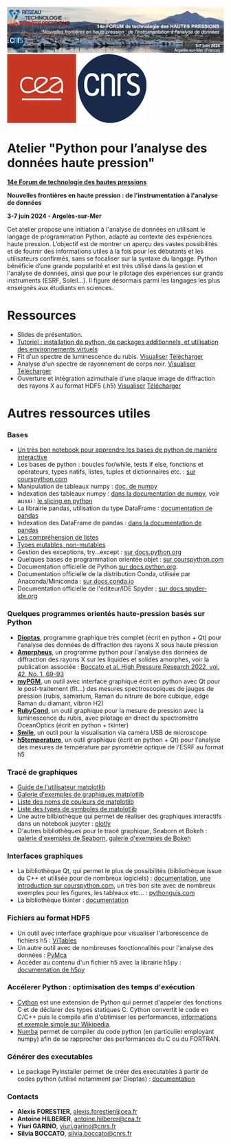 ![forum](logos/bandeau.jpg)
![forum](logos/cea.png)
![forum](logos/cnrs.png)


# Atelier "Python pour l’analyse des données haute pression"

__[14e Forum de technologie des hautes pressions](https://forumhp2024.sciencesconf.org/)__

__Nouvelles frontières en haute pression : de l'instrumentation à l'analyse de données__

__3-7 juin 2024 - Argelès-sur-Mer__

Cet atelier propose une initiation à l'analyse de données en utilisant le langage de programmation Python, adapté au contexte des expériences haute pression. L’objectif est de montrer un aperçu des vastes possibilités et de fournir des informations utiles à la fois pour les débutants et les utilisateurs confirmés, sans se focaliser sur la syntaxe du langage. Python bénéficie d’une grande popularité et est très utilisé dans la gestion et l'analyse de données, ainsi que pour le pilotage des expériences sur grands instruments (ESRF, Soleil...). Il figure désormais parmi les langages les plus enseignés aux étudiants en sciences.

# Ressources 

* Slides de présentation. 
* [Tutoriel : installation de python, de packages additionnels, et utilisation des environnements virtuels](installation.md)
* Fit d'un spectre de luminescence du rubis. [Visualiser](https://github.com/alexisforestier/Atelier-Python-HP/blob/main/Rubis_demo_fit/Rubis_demo.ipynb) [Télécharger](https://github.com/alexisforestier/Atelier-Python-HP/raw/main/zips/Rubis_demo_fit.zip)
* Analyse d'un spectre de rayonnement de corps noir. [Visualiser](https://github.com/alexisforestier/Atelier-Python-HP/blob/main/Corps_Noir_demo_fit/Corps_Noir_demo.ipynb) [Télécharger](https://github.com/alexisforestier/Atelier-Python-HP/raw/main/zips/Corps_Noir_demo_fit.zip)
* Ouverture et intégration azimuthale d'une plaque image de diffraction des rayons X au format HDF5 (.h5) [Visualiser](https://github.com/alexisforestier/Atelier-Python-HP/blob/main/Plaque_image_XRD_demo/Plaque_image_h5.ipynb) [Télécharger](https://github.com/alexisforestier/Atelier-Python-HP/raw/main/zips/Plaque_image_XRD_demo.zip)

# Autres ressources utiles

### Bases

* [Un très bon notebook pour apprendre les bases de python de manière interactive](https://github.com/jupyter/mozfest15-training/blob/master/00-python-intro.ipynb)
* Les bases de python : boucles for/while, tests if else, fonctions et opérateurs, types natifs, listes, tuples et dictionnaires etc. : [sur courspython.com](https://courspython.com/bases-python.html)
* Manipulation de tableaux numpy : [doc. de numpy](https://numpy.org/doc/stable/user/absolute_beginners.html)
* Indexation des tableaux numpy : [dans la documentation de numpy](https://numpy.org/doc/stable/user/basics.indexing.html), voir aussi : [le slicing en python](https://anislerouge.com/tutorial-python-slicing/)
* La librairie pandas, utilisation du type DataFrame : [documentation de pandas](https://pandas.pydata.org/docs/user_guide/index.html)
* Indexation des DataFrame de pandas : [dans la documentation de pandas](https://pandas.pydata.org/docs/user_guide/indexing.html)
* [Les compréhension de listes](https://www.docstring.fr/glossaire/comprehension-de-liste/)
* [Types mutables, non-mutables](https://bouquinpython.readthedocs.io/fr/latest/mutabilite.html)
* Gestion des exceptions, try...except : [sur docs.python.org](https://docs.python.org/fr/3/tutorial/errors.html)
* Quelques bases de programmation orientée objet : [sur courspython.com](https://courspython.com/classes-et-objets.html)
* Documentation officielle de Python [sur docs.python.org](https://docs.python.org/fr/3/index.html).
* Documentation officielle de la distribution Conda, utilisée par Anaconda/Miniconda : [sur docs.conda.io](https://docs.conda.io/en/latest/#)
* Documentation officielle de l'éditeur/IDE Spyder : [sur docs.spyder-ide.org](https://docs.spyder-ide.org/5/index.html)

### Quelques programmes orientés haute-pression basés sur Python

* [__Dioptas__](https://www.clemensprescher.com/programs/dioptas), programme graphique très complet (écrit en python + Qt) pour l'analyse des données de diffraction des rayons X sous haute pression
* [__Amorpheus__](https://github.com/CelluleProjet/Amorpheus), un programme python pour l'analyse des données de diffraction des rayons X sur les liquides et solides amorphes, voir la publication associée : [Boccato et al. High Pressure Research 2022, vol. 42, No. 1, 69–93](https://www.tandfonline.com/doi/full/10.1080/08957959.2022.2032032)
* [__myPGM__](https://github.com/AHilberer/myPGM), un outil avec interface graphique écrit en python avec Qt pour le post-traitement (fit...) des mesures spectroscopiques de jauges de pression (rubis, samarium, Raman du nitrure de bore cubique, edge Raman du diamant, vibron H2)
* [__RubyCond__](https://github.com/CelluleProjet/Rubycond), un outil graphique pour la mesure de pression avec la luminescence du rubis, avec pilotage en direct du spectromètre OceanOptics (écrit en python + tkinter)
* [__Smile__](https://github.com/CelluleProjet/Smile), un outil pour la visualisation via caméra USB de microscope
* [__h5temperature__](https://github.com/alexisforestier/h5temperature), un outil graphique (écrit en python + Qt) pour l'analyse des mesures de température par pyrométrie optique de l'ESRF au format h5

### Tracé de graphiques

* [Guide de l'utilisateur matplotlib](https://matplotlib.org/stable/users/index.html)
* [Galerie d'exemples de graphiques matplotlib](https://matplotlib.org/stable/gallery/index.html)
* [Liste des noms de couleurs de matplotlib](https://matplotlib.org/stable/gallery/color/named_colors.html#css-colors)
* [Liste des types de symboles de matplotlib](https://matplotlib.org/stable/api/markers_api.html)
* Une autre bilbiothèque qui permet de réaliser des graphiques interactifs dans un notebook jupyter : [plotly](https://plotly.com/python/)
* D'autres bibliothèques pour le tracé graphique, Seaborn et Bokeh : [galerie d'exemples de Seaborn](https://seaborn.pydata.org/examples/index.html), [galerie d'exemples de Bokeh](https://docs.bokeh.org/en/latest/docs/gallery.html)

### Interfaces graphiques 

* La bibliothèque Qt, qui permet le plus de possibilités (bibliothèque issue du C++ et utilisée pour de nombreux logiciels) : [documentation](https://doc.qt.io/qtforpython-5/index.html), [une introduction sur courspython.com](https://courspython.com/interfaces.html), un très bon site avec de nombreux exemples pour les figures, les tableaux etc... : [pythonguis.com](https://www.pythonguis.com/tutorials/creating-your-first-pyqt-window/)
* La bibliothèque tkinter : [documentation](https://docs.python.org/fr/3/library/tkinter.html)

### Fichiers au format HDF5

* Un outil avec interface graphique pour visualiser l'arborescence de fichiers h5 : [ViTables](https://vitables.org/)
* Un autre outil avec de nombreuses fonctionnalités pour l'analyse des données : [PyMca](http://www.silx.org/doc/PyMca/dev/index.html)
* Accéder au contenu d'un fichier h5 avec la librairie h5py : [documentation de h5py](https://docs.h5py.org/en/stable/quick.html)

### Accélerer Python : optimisation des temps d'exécution

* [Cython](https://cython.org/) est une extension de Python qui permet d'appeler des fonctions C et de déclarer des types statiques C. Cython convertit le code en C/C++ puis le compile afin d'obtimiser les performances, [informations et exemple simple sur Wikipedia](https://fr.wikipedia.org/wiki/Cython).
* [Numba](https://numba.pydata.org/) permet de compiler du code python (en particulier employant numpy) afin de se rapprocher des performances du C ou du FORTRAN.

### Générer des executables
* Le package PyInstaller permet de créer des executables à partir de codes python (utilisé notamment par Dioptas) : [documentation](https://pyinstaller.org/en/stable/) 

### Contacts

* **Alexis FORESTIER**,  alexis.forestier@cea.fr
* **Antoine HILBERER**,  antoine.hilberer@cea.fr
* **Yiuri GARINO**,      yiuri.garino@cnrs.fr
* **Silvia BOCCATO**,    silvia.boccato@cnrs.fr

